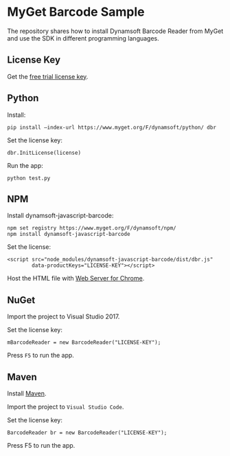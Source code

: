 # MyGet Barcode Sample

The repository shares how to install Dynamsoft Barcode Reader from MyGet and use the SDK in different programming languages.

## License Key
Get the [free trial license key](https://www.dynamsoft.com/CustomerPortal/Portal/Triallicense.aspx).

## Python
Install:

```
pip install –index-url https://www.myget.org/F/dynamsoft/python/ dbr
```

Set the license key:

```
dbr.InitLicense(license)
```

Run the app:

```
python test.py
```

## NPM

Install dynamsoft-javascript-barcode:

```
npm set registry https://www.myget.org/F/dynamsoft/npm/
npm install dynamsoft-javascript-barcode
```

Set the license:

```
<script src="node_modules/dynamsoft-javascript-barcode/dist/dbr.js"
        data-productKeys="LICENSE-KEY"></script>
```

Host the HTML file with [Web Server for Chrome](https://chrome.google.com/webstore/detail/web-server-for-chrome/ofhbbkphhbklhfoeikjpcbhemlocgigb?hl=en).

## NuGet

Import the project to Visual Studio 2017.

Set the license key:

```
mBarcodeReader = new BarcodeReader("LICENSE-KEY");
```

Press `F5` to run the app.

## Maven

Install [Maven](https://maven.apache.org/download.cgi).

Import the project to `Visual Studio Code`.

Set the license key:

```
BarcodeReader br = new BarcodeReader("LICENSE-KEY");         
```

Press F5 to run the app.
